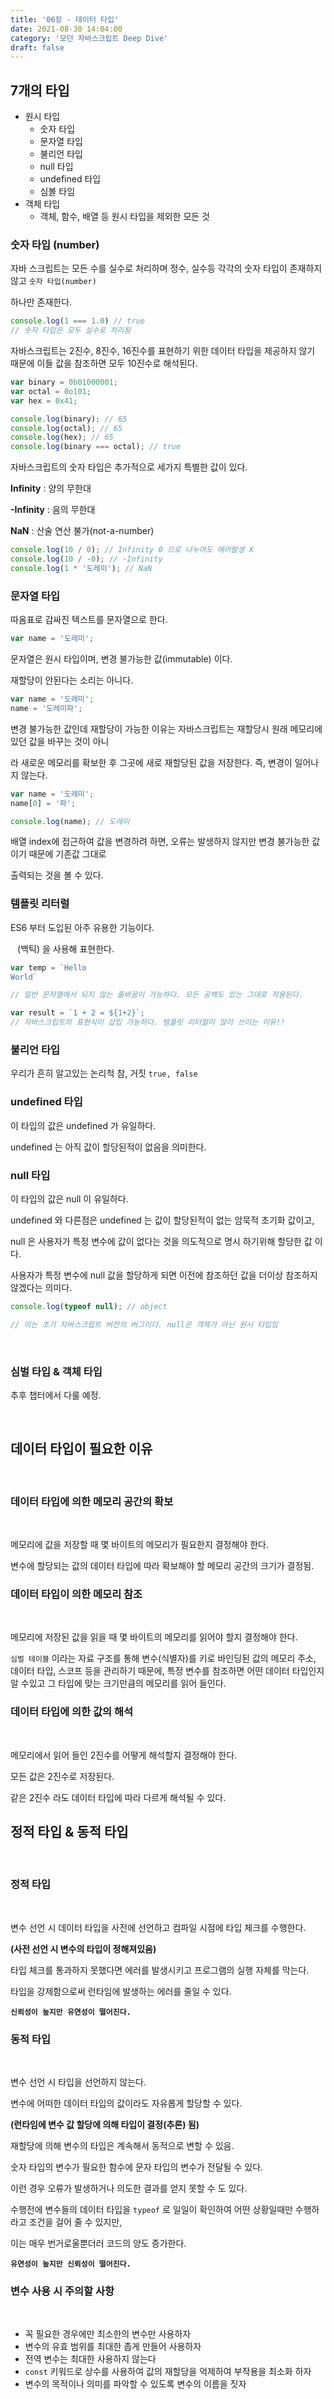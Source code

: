 ```yaml
---
title: '06장 - 데이터 타입'
date: 2021-08-30 14:04:00
category: '모던 자바스크립트 Deep Dive'
draft: false
---
```


## **7개의 타입**

- 원시 타입
    - 숫자 타입
    - 문자열 타입
    - 불리언 타입
    - null 타입
    - undefined 타입
    - 심볼 타임
- 객체 타입
    - 객체, 함수, 배열 등 원시 타입을 제외한 모든 것

### **숫자 타입 (number)**

자바 스크립트는 모든 수를 실수로 처리하며 정수, 실수등 각각의 숫자 타입이 존재하지 않고 `숫자 타입(number)`

하나만 존재한다.

```jsx
console.log(1 === 1.0) // true
// 숫자 타입은 모두 실수로 처리됨
```

자바스크립트는 2진수, 8진수, 16진수를 표현하기 위한 데이터 타입을 제공하지 않기 때문에 이들 값을 참조하면 모두 10진수로 해석된다.

```jsx
var binary = 0b01000001;
var octal = 0o101;
var hex = 0x41;

console.log(binary); // 65
console.log(octal); // 65
console.log(hex); // 65
console.log(binary === octal); // true 
```

자바스크립트의 숫자 타입은 추가적으로 세가지 특별한 값이 있다.

**Infinity** : 양의 무한대

**-Infinity** : 음의 무한대

**NaN** : 산술 연산 불가(not-a-number)

```jsx
console.log(10 / 0); // Infinity 0 으로 나누어도 에러발생 X
console.log(10 / -0); // -Infinity
console.log(1 * '도레미'); // NaN
```

### **문자열 타입**

따옴표로 감싸진 텍스트를 문자열으로 한다.

```jsx
var name = '도레미';
```

문자열은 원시 타입이며, 변경 불가능한 값(immutable) 이다.

재할당이 안된다는 소리는 아니다.

```jsx
var name = '도레미';
name = '도레미파';
```

변경 불가능한 값인데 재할당이 가능한 이유는 자바스크립트는 재할당시 원래 메모리에 있던 값을 바꾸는 것이 아니

라 새로운 메모리를 확보한 후 그곳에 새로 재할당된 값을 저장한다. 즉, 변경이 일어나지 않는다.

```jsx
var name = '도레미';
name[0] = '파';

console.log(name); // 도레미
```

배열 index에 접근하여 값을 변경하려 하면, 오류는 발생하지 않지만 변경 불가능한 값이기 때문에 기존값 그대로

출력되는 것을 볼 수 있다.

### **템플릿 리터럴**

ES6 부터 도입된 아주 유용한 기능이다.

**` `** (백틱) 을 사용해 표현한다. 

```jsx
var temp = `Hello 
World`

// 일반 문자열에서 되지 않는 줄바꿈이 가능하다. 모든 공백도 있는 그대로 적용된다.

var result = `1 + 2 = ${1+2}`;
// 자바스크립트의 표현식이 삽입 가능하다. 템플릿 리터럴이 많이 쓰이는 이유!!
```



### **불리언 타입**

우리가 흔히 알고있는 논리척 참, 거짓 `true, false`  

### **undefined 타입**

이 타입의 값은 undefined 가 유일하다.

undefined 는 아직 값이 할당된적이 없음을 의미한다.

### **null 타입**

이 타입의 값은 null 이 유일하다.

undefined 와 다른점은 undefined 는 값이 할당된적이 없는 암묵적 초기화 값이고,

null 은 사용자가 특정 변수에 값이 없다는 것을 의도적으로 명시 하기위해 할당한 값 이다.

사용자가 특정 변수에 null 값을 할당하게 되면 이전에 참조하던 값을 더이상 참조하지 않겠다는 의미다.

```jsx
console.log(typeof null); // object

// 이는 초기 자바스크립트 버전의 버그이다. null은 객체가 아닌 원시 타입임
```
<br/>

### **심벌 타입 & 객체 타입**

추후 챕터에서 다룰 예정.

<br/>

## **데이터 타입이 필요한 이유**

<br/>

### **데이터 타입에 의한 메모리 공간의 확보**
<br/>

메모리에 값을 저장할 때 몇 바이트의 메모리가 필요한지 결정해야 한다.

변수에 할당되는 값의 데이터 타입에 따라 확보해야 할 메모리 공간의 크기가 결정됨.

### **데이터 타입이 의한 메모리 참조**
<br/>

메모리에 저장된 값을 읽을 때 몇 바이트의 메모리를 읽어야 할지 결정해야 한다.

`심벌 테이블` 이라는 자료 구조를 통해 변수(식별자)를 키로 바인딩된 값의 메모리 주소, 데이터 타입, 스코프 등을 관리하기 때문에, 특정 변수를 참조하면 어떤 데이터 타입인지 알 수있고 그 타입에 맞는 크기만큼의 메모리를 읽어 들인다.

### **데이터 타입에 의한 값의 해석**
<br/>

메모리에서 읽어 들인 2진수를 어떻게 해석할지 결정해야 한다.

모든 값은 2진수로 저장된다.

같은 2진수 라도 데이터 타입에 따라 다르게 해석될 수 있다.

## **정적 타입 & 동적 타입**
<br/>

### **정적 타입**
<br/>

변수 선언 시 데이터 타입을 사전에 선언하고 컴파일 시점에 타입 체크를 수행한다.

**(사전 선언 시 변수의 타입이 정해져있음)**

타입 체크를 통과하지 못했다면 에러를 발생시키고 프로그램의 실행 자체를 막는다.

타입을 강제함으로써 런타임에 발생하는 에러를 줄일 수 있다.

**`신뢰성이 높지만 유연성이 떨어진다.`**

### **동적 타입**
<br/>

변수 선언 시 타입을 선언하지 않는다.

변수에 어떠한 데이터 타입의 값이라도 자유롭게 할당할 수 있다.

**(런타임에 변수 값 할당에 의해 타입이 결정(추론) 됨)**

재할당에 의해 변수의 타입은 계속해서 동적으로 변할 수 있음.

숫자 타입의 변수가 필요한 함수에 문자 타입의 변수가 전달될 수 있다.

이런 경우 오류가 발생하거나 의도한 결과를 얻지 못할 수 도 있다.

수행전에 변수들의 데이터 타입을 `typeof` 로 일일이 확인하여 어떤 상황일때만 수행하라고 조건을 걸어 줄 수 있지만,

이는 매우 번거로울뿐더러 코드의 양도 증가한다.

**`유연성이 높지만 신뢰성이 떨어진다.`**

### **변수 사용 시 주의할 사항**
<br/>

- 꼭 필요한 경우에만 최소한의 변수만 사용하자
- 변수의 유효 범위를 최대한 좁게 만들어 사용하자
- 전역 변수는 최대한 사용하지 않는다
- `const` 키워드로 상수를 사용하여 값의 재할당을 억제하여 부작용을 최소화 하자
- 변수의 목적이나 의미를 파악할 수 있도록 변수의 이름을 짓자
